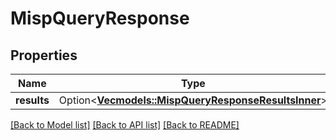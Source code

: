 # MispQueryResponse

## Properties

Name | Type | Description | Notes
------------ | ------------- | ------------- | -------------
**results** | Option<[**Vec<models::MispQueryResponseResultsInner>**](MispQueryResponse_results_inner.md)> |  | [optional]

[[Back to Model list]](../README.md#documentation-for-models) [[Back to API list]](../README.md#documentation-for-api-endpoints) [[Back to README]](../README.md)


